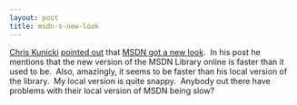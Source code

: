 ```yaml
---
layout: post
title: msdn-s-new-look
---
```

[Chris Kunicki](http://blogs.officezealot.com/chris/) [pointed
out](http://blogs.officezealot.com/chris/archives/000294.html) that
[MSDN got a new look](http://msdn.microsoft.com).  In his post he
mentions that the new version of the MSDN Library online is faster than
it used to be.  Also, amazingly, it seems to be faster than his local
version of the library.  My local version is quite snappy.  Anybody out
there have problems with their local version of MSDN being slow?
